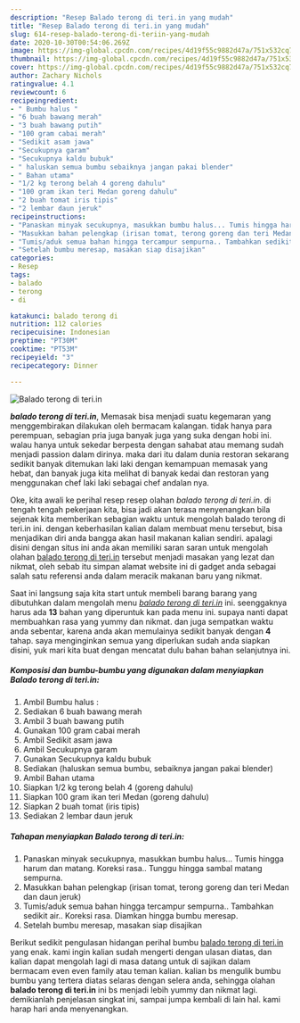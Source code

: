 ```yaml
---
description: "Resep Balado terong di teri.in yang mudah"
title: "Resep Balado terong di teri.in yang mudah"
slug: 614-resep-balado-terong-di-teriin-yang-mudah
date: 2020-10-30T00:54:06.269Z
image: https://img-global.cpcdn.com/recipes/4d19f55c9882d47a/751x532cq70/balado-terong-di-teriin-foto-resep-utama.jpg
thumbnail: https://img-global.cpcdn.com/recipes/4d19f55c9882d47a/751x532cq70/balado-terong-di-teriin-foto-resep-utama.jpg
cover: https://img-global.cpcdn.com/recipes/4d19f55c9882d47a/751x532cq70/balado-terong-di-teriin-foto-resep-utama.jpg
author: Zachary Nichols
ratingvalue: 4.1
reviewcount: 6
recipeingredient:
- " Bumbu halus "
- "6 buah bawang merah"
- "3 buah bawang putih"
- "100 gram cabai merah"
- "Sedikit asam jawa"
- "Secukupnya garam"
- "Secukupnya kaldu bubuk"
- " haluskan semua bumbu sebaiknya jangan pakai blender"
- " Bahan utama"
- "1/2 kg terong belah 4 goreng dahulu"
- "100 gram ikan teri Medan goreng dahulu"
- "2 buah tomat iris tipis"
- "2 lembar daun jeruk"
recipeinstructions:
- "Panaskan minyak secukupnya, masukkan bumbu halus... Tumis hingga harum dan matang. Koreksi rasa.. Tunggu hingga sambal matang sempurna."
- "Masukkan bahan pelengkap (irisan tomat, terong goreng dan teri Medan dan daun jeruk)"
- "Tumis/aduk semua bahan hingga tercampur sempurna.. Tambahkan sedikit air.. Koreksi rasa. Diamkan hingga bumbu meresap."
- "Setelah bumbu meresap, masakan siap disajikan"
categories:
- Resep
tags:
- balado
- terong
- di

katakunci: balado terong di 
nutrition: 112 calories
recipecuisine: Indonesian
preptime: "PT30M"
cooktime: "PT53M"
recipeyield: "3"
recipecategory: Dinner

---
```



![Balado terong di teri.in](https://img-global.cpcdn.com/recipes/4d19f55c9882d47a/751x532cq70/balado-terong-di-teriin-foto-resep-utama.jpg)

<b><i>balado terong di teri.in</i></b>, Memasak bisa menjadi suatu kegemaran yang menggembirakan dilakukan oleh bermacam kalangan. tidak hanya para perempuan, sebagian pria juga banyak juga yang suka dengan hobi ini. walau hanya untuk sekedar berpesta dengan sahabat atau memang sudah menjadi passion dalam dirinya. maka dari itu dalam dunia restoran sekarang sedikit banyak ditemukan laki laki dengan kemampuan memasak yang hebat, dan banyak juga kita melihat di banyak kedai dan restoran yang menggunakan chef laki laki sebagai chef andalan nya.

Oke, kita awali ke perihal resep resep olahan <i>balado terong di teri.in</i>. di tengah tengah pekerjaan kita, bisa jadi akan terasa menyenangkan bila sejenak kita memberikan sebagian waktu untuk mengolah balado terong di teri.in ini. dengan keberhasilan kalian dalam membuat menu tersebut, bisa menjadikan diri anda bangga akan hasil makanan kalian sendiri. apalagi disini dengan situs ini anda akan memiliki saran saran untuk mengolah olahan <u>balado terong di teri.in</u> tersebut menjadi masakan yang lezat dan nikmat, oleh sebab itu simpan alamat website ini di gadget anda sebagai salah satu referensi anda dalam meracik makanan baru yang nikmat.




Saat ini langsung saja kita start untuk membeli barang barang yang dibutuhkan dalam mengolah menu <u><i>balado terong di teri.in</i></u> ini. seenggaknya harus ada <b>13</b> bahan yang diperuntuk kan pada menu ini. supaya nanti dapat membuahkan rasa yang yummy dan nikmat. dan juga sempatkan waktu anda sebentar, karena anda akan memulainya sedikit banyak dengan <b>4</b> tahap. saya menginginkan semua yang diperlukan sudah anda siapkan disini, yuk mari kita buat dengan mencatat dulu bahan bahan selanjutnya ini.

<!--inarticleads1-->

##### Komposisi dan bumbu-bumbu yang digunakan dalam menyiapkan Balado terong di teri.in:

1. Ambil  Bumbu halus :
1. Sediakan 6 buah bawang merah
1. Ambil 3 buah bawang putih
1. Gunakan 100 gram cabai merah
1. Ambil Sedikit asam jawa
1. Ambil Secukupnya garam
1. Gunakan Secukupnya kaldu bubuk
1. Sediakan  (haluskan semua bumbu, sebaiknya jangan pakai blender)
1. Ambil  Bahan utama
1. Siapkan 1/2 kg terong belah 4 (goreng dahulu)
1. Siapkan 100 gram ikan teri Medan (goreng dahulu)
1. Siapkan 2 buah tomat (iris tipis)
1. Sediakan 2 lembar daun jeruk




<!--inarticleads2-->

##### Tahapan menyiapkan Balado terong di teri.in:

1. Panaskan minyak secukupnya, masukkan bumbu halus... Tumis hingga harum dan matang. Koreksi rasa.. Tunggu hingga sambal matang sempurna.
1. Masukkan bahan pelengkap (irisan tomat, terong goreng dan teri Medan dan daun jeruk)
1. Tumis/aduk semua bahan hingga tercampur sempurna.. Tambahkan sedikit air.. Koreksi rasa. Diamkan hingga bumbu meresap.
1. Setelah bumbu meresap, masakan siap disajikan




Berikut sedikit pengulasan hidangan perihal bumbu <u>balado terong di teri.in</u> yang enak. kami ingin kalian sudah mengerti dengan ulasan diatas, dan kalian dapat mengolah lagi di masa datang untuk di sajikan dalam bermacam even even family atau teman kalian. kalian bs mengulik bumbu bumbu yang tertera diatas selaras dengan selera anda, sehingga olahan <b>balado terong di teri.in</b> ini bs menjadi lebih yummy dan nikmat lagi. demikianlah penjelasan singkat ini, sampai jumpa kembali di lain hal. kami harap hari anda menyenangkan.
